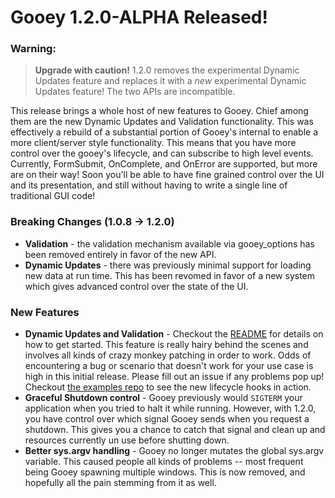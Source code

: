 # Gooey 1.2.0-ALPHA Released! 

### Warning: 

>**Upgrade with caution!** 1.2.0 removes the experimental Dynamic Updates feature and replaces it with a _new_ experimental Dynamic Updates feature! The two APIs are incompatible.    

This release brings a whole host of new features to Gooey. Chief among them are the new Dynamic Updates and Validation functionality. This was effectively a rebuild of a substantial portion of Gooey's internal to enable a more client/server style functionality. This means that you have more control over the gooey's lifecycle, and can subscribe to high level events. Currently, FormSubmit, OnComplete, and OnError are supported, but more are on their way! Soon you'll be able to have fine grained control over the UI and its presentation, and still without having to write a single line of traditional GUI code! 


### Breaking Changes (1.0.8 -> 1.2.0) 

 * **Validation** - the validation mechanism available via gooey_options has been removed entirely in favor of the new API.   
 * **Dynamic Updates** - there was previously minimal support for loading new data at run time. This has been revomed in favor of a new system which gives advanced control over the state of the UI. 

### New Features

* **Dynamic Updates and Validation** - Checkout the [README](https://github.com/chriskiehl/Gooey/blob/master/README.md) for details on how to get started. This feature is really hairy behind the scenes and involves all kinds of crazy monkey patching in order to work. Odds of encountering a bug or scenario that doesn't work for your use case is high in this initial release. Please fill out an issue if any problems pop up! Checkout [the examples repo](https://github.com/chriskiehl/GooeyExamples/blob/master/examples/lifecycle_hooks.py) to see the new lifecycle hooks in action. 
* **Graceful Shutdown control** - Gooey previously would `SIGTERM` your application when you tried to halt it while running. However, with 1.2.0, you have control over which signal Gooey sends when you request a shutdown. This gives you a chance to catch that signal and clean up and resources currently un use before shutting down.
* **Better sys.argv handling** - Gooey no longer mutates the global sys.argv variable. This caused people all kinds of problems -- most frequent being Gooey spawning multiple windows. This is now removed, and hopefully all the pain stemming from it as well. 
     


 
  
  
 